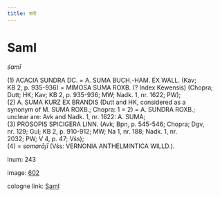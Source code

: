 ```yaml
---
title: शमी
---
```


# SamI

<i>śamī</i>  <div n="P" />(1) <bot>ACACIA SUNDRA DC.</bot> = <bot>A. SUMA BUCH.</bot>-<bot>HAM. EX WALL.</bot> (Kav; <div n="lb" />KB 2, p. 935-936) = <bot>MIMOSA SUMA ROXB.</bot> (? Index Kewensis) (Chopra; <div n="lb" />Dutt; HK; Kav; KB 2, p. 935-936; MW; Nadk. 1, nr. 1622; PW); <div n="P" />(2) <bot>A. SUMA KURZ EX BRANDIS</bot> (Dutt and HK, considered as a <div n="lb" />synonym of <bot>M. SUMA ROXB.</bot>; Chopra: 1 = 2) = <bot>A. SUNDRA ROXB.</bot>; <div n="lb" />unclear are: Avk and Nadk. 1, nr. 1622: <bot>A. SUMA</bot>; <div n="P" />(3) <bot>PROSOPIS SPICIGERA LINN.</bot> (Avk; Bpn, p. 545-546; Chopra; Dgv, <div n="lb" />nr. 129; Gul; KB 2, p. 910-912; MW; Na 1, nr. 188; Nadk. 1, nr. <div n="lb" />2032; PW; V 4, p. 47; Vśs); <div n="P" />(4) = <i>somarājī</i> (Vśs: <bot>VERNONIA ANTHELMINTICA WILLD.</bot>).

lnum: 243

image: [602](https://www.sanskrit-lexicon.uni-koeln.de/scans/csl-apidev/servepdf.php?dict=snp&page=602)

cologne link: [SamI](https://sanskrit-lexicon.uni-koeln.de/scans/csl-apidev/getword.php?dict=snp&key=SamI)

